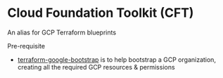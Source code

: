 # Cloud Foundation Toolkit (CFT)
An alias for GCP Terraform blueprints

Pre-requisite
- [terraform-google-bootstrap](https://github.com/terraform-google-modules/terraform-google-bootstrap)
is to help bootstrap a GCP organization, creating all the required GCP resources & permissions
